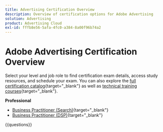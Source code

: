 ```yaml
---
title: Advertising Certification Overview
description: Overview of certification options for Adobe Advertising
solution: Advertising
product: Advertising Cloud
exl-id: fffb8e56-5afa-4fc0-a384-8a00f96b74a2
---
```

# Adobe Advertising Certification Overview

Select your level and job role to find certification exam details, access study resources, and schedule your exam. You can also explore the [full certification catalog](https://certification.adobe.com/certifications){target="_blank"} as well as [technical training courses](https://certification.adobe.com/courses/?/courses){target="_blank"}.

**Professional**

* [Business Practitioner (Search)](https://certification.adobe.com/certification/advertising-search-business-practitioner-professional){target="_blank"} <!--AD0-E501-->
* [Business Practitioner (DSP)](https://certification.adobe.com/certification/advertising-dsp-business-practitioner-professional){target="_blank"} <!--AD0-E502-->

{{questions}}

